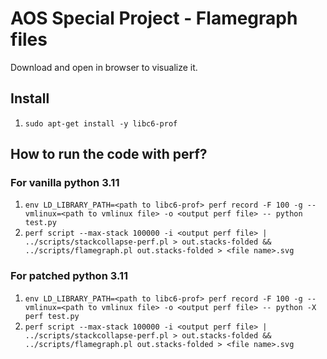 # AOS Special Project - Flamegraph files

Download and open in browser to visualize it.

## Install

1. `sudo apt-get install -y libc6-prof`

## How to run the code with perf?

### For vanilla python 3.11

1. `env LD_LIBRARY_PATH=<path to libc6-prof> perf record -F 100 -g --vmlinux=<path to vmlinux file> -o <output perf file> -- python test.py`
2. `perf script --max-stack 100000 -i <output perf file> | ../scripts/stackcollapse-perf.pl > out.stacks-folded && ../scripts/flamegraph.pl out.stacks-folded > <file name>.svg`

### For patched python 3.11

1. `env LD_LIBRARY_PATH=<path to libc6-prof> perf record -F 100 -g --vmlinux=<path to vmlinux file> -o <output perf file> -- python -X perf test.py`
2. `perf script --max-stack 100000 -i <output perf file> | ../scripts/stackcollapse-perf.pl > out.stacks-folded && ../scripts/flamegraph.pl out.stacks-folded > <file name>.svg`
